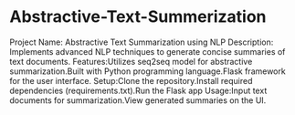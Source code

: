# Abstractive-Text-Summerization

Project Name: Abstractive Text Summarization using NLP
Description: Implements advanced NLP techniques to generate concise summaries of text documents.
Features:Utilizes seq2seq model for abstractive summarization.Built with Python programming language.Flask framework for the user interface.
Setup:Clone the repository.Install required dependencies (requirements.txt).Run the Flask app
Usage:Input text documents for summarization.View generated summaries on the UI.
